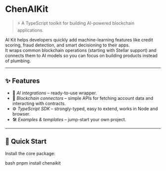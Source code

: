 # ChenAIKit

> ⚡ A TypeScript toolkit for building AI-powered blockchain applications.

AI Kit helps developers quickly add machine-learning features like credit scoring, fraud detection, and smart decisioning to their apps.  
It wraps common blockchain operations (starting with Stellar support) and connects them to AI models so you can focus on building products instead of plumbing.

---

## ✨ Features

- 🧠 *AI integrations* – ready-to-use wrapper.
- 🔗 *Blockchain connectors* – simple APIs for fetching account data and interacting with contracts.
- ⚙ *TypeScript SDK* – strongly-typed, easy to extend, works in Node and browser.
- 🛠 *Examples & templates* – jump-start your own project.

---

## 🚀 Quick Start

Install the core package:

bash
pnpm install chenaikit
